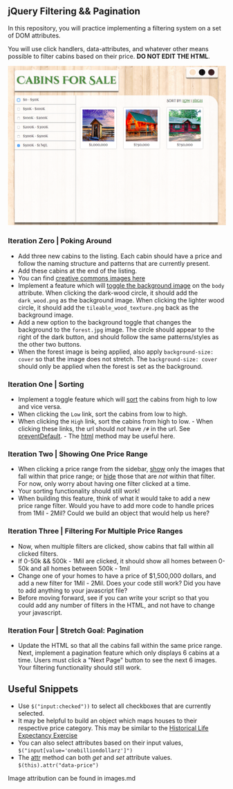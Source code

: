 ## jQuery Filtering && Pagination

In this repository, you will practice implementing a filtering system on a set of DOM attributes.

You will use click handlers, data-attributes, and whatever other means possible to filter cabins based on their price. **DO NOT EDIT THE HTML**.

![Screen Shot](screenshot.png)

### Iteration Zero | Poking Around

-  Add three new cabins to the listing. Each cabin should have a price and follow the naming structure and patterns that are currently present.
  -  Add these cabins at the end of the listing.
  -  You can find [creative commons images here](http://search.creativecommons.org/)
-  Implement a feature which will [toggle the background image](http://api.jquery.com/css/) on the `body` attribute. When clicking the dark-wood circle, it should add the `dark_wood.png` as the background image. When clicking the lighter wood circle, it should add the `tileable_wood_texture.png` back as the background image.
-  Add a new option to the background toggle that changes the background to the `forest.jpg` image. The circle should appear to the right of the dark button, and should follow the same patterns/styles as the other two buttons.
  -  When the forest image is being applied, also apply `background-size: cover` so that the image does not stretch. The `background-size: cover` should only be applied when the forest is set as the background.

### Iteration One | Sorting

-  Implement a toggle feature which will [sort](https://developer.mozilla.org/en-US/docs/Web/JavaScript/Reference/Global_Objects/Array/sort) the cabins from high to low and vice versa.
  -  When clicking the `Low` link, sort the cabins from low to high.
  -  When clicking the `High` link, sort the cabins from high to low.
    -  When clicking these links, the url should _not_ have `/#` in the url. See [preventDefault](https://developer.mozilla.org/en-US/docs/Web/API/Event/preventDefault).
    -  The [html](https://api.jquery.com/html/) method may be useful here.

### Iteration Two | Showing One Price Range

-  When clicking a price range from the sidebar, [show](http://api.jquery.com/show/) only the images that fall within that price range; or [hide](http://api.jquery.com/hide/) those that are _not_ within that filter. For now, only worry about having one filter clicked at a time.
-  Your sorting functionality should still work!
-  When building this feature, think of what it would take to add a new price range filter. Would you have to add more code to handle prices from 1Mil - 2Mil? Could we build an object that would help us here?


### Iteration Three | Filtering For Multiple Price Ranges

-  Now, when multiple filters are clicked, show cabins that fall within all clicked filters.
  -  If 0-50k && 500k - 1Mil are clicked, it should show all homes between 0-50k and all homes between 500k - 1mil
-  Change one of your homes to have a price of $1,500,000 dollars, and add a new filter for 1Mil - 2Mil. Does your code still work? Did you have to add anything to your javascript file?
  -  Before moving forward, see if you can write your script so that you could add any number of filters in the HTML, and not have to change your javascript.


### Iteration Four | Stretch Goal: Pagination

-  Update the HTML so that all the cabins fall within the same price range. Next, implement a pagination feature which only displays 6 cabins at a time. Users must click a "Next Page" button to see the next 6 images. Your filtering functionality should still work.


## Useful Snippets

-  Use `$("input:checked"))` to select all checkboxes that are currently selected.
-  It may be helpful to build an object which maps houses to their respective price category. This may be similar to the [Historical Life Expectancy Exercise](http://eloquentjavascript.net/code/#5.3)
-  You can also select attributes based on their input values, `$("input[value='onebilliondollarz']")`
-  The [attr](http://api.jquery.com/attr/) method can both _get_ and _set_ attribute values. `$(this).attr("data-price")`


Image attribution can be found in images.md
